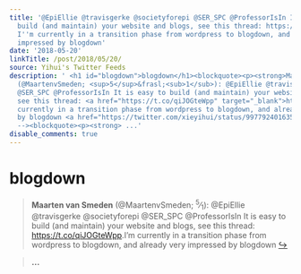 ```yaml
---
title: '@EpiEllie @travisgerke @societyforepi @SER_SPC @ProfessorIsIn It is easy to
  build (and maintain) your website and blogs, see this thread: https://t.co/qiJOGteWpp.
  I''m currently in a transition phase from wordpress to blogdown, and already very
  impressed by blogdown'
date: '2018-05-20'
linkTitle: /post/2018/05/20/
source: Yihui's Twitter Feeds
description: ' <h1 id="blogdown">blogdown</h1><blockquote><p><strong>Maarten van Smeden</strong>
  (@MaartenvSmeden; <sup>5</sup>&frasl;<sub>1</sub>): @EpiEllie @travisgerke @societyforepi
  @SER_SPC @ProfessorIsIn It is easy to build (and maintain) your website and blogs,
  see this thread: <a href="https://t.co/qiJOGteWpp" target="_blank">https://t.co/qiJOGteWpp</a>.I&rsquo;m
  currently in a transition phase from wordpress to blogdown, and already very impressed
  by blogdown <a href="https://twitter.com/xieyihui/status/997792401635856384" target="_blank">&#8618;</a></p></blockquote><!--
  --><blockquote><p><strong> ...'
disable_comments: true
---
```

 <h1 id="blogdown">blogdown</h1><blockquote><p><strong>Maarten van Smeden</strong> (@MaartenvSmeden; <sup>5</sup>&frasl;<sub>1</sub>): @EpiEllie @travisgerke @societyforepi @SER_SPC @ProfessorIsIn It is easy to build (and maintain) your website and blogs, see this thread: <a href="https://t.co/qiJOGteWpp" target="_blank">https://t.co/qiJOGteWpp</a>.I&rsquo;m currently in a transition phase from wordpress to blogdown, and already very impressed by blogdown <a href="https://twitter.com/xieyihui/status/997792401635856384" target="_blank">&#8618;</a></p></blockquote><!-- --><blockquote><p><strong> ...